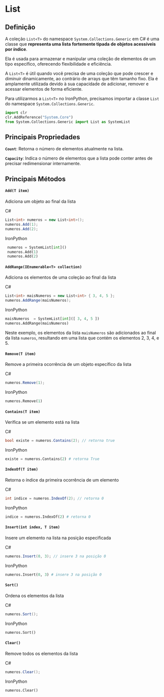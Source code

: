 # List

## Definição

A coleção `List<T>` do namespace `System.Collections.Generic` em C# é uma classe que
**representa uma lista** **fortemente tipada** **de objetos acessíveis por índice**.

Ela é usada para armazenar e manipular uma coleção de elementos de um tipo específico,
oferecendo flexibilidade e eficiência.

A `List<T>` é útil quando você precisa de uma coleção que pode crescer e diminuir dinamicamente, 
ao contrário de arrays que têm tamanho fixo. Ela é amplamente utilizada devido à sua capacidade de adicionar, 
remover e acessar elementos de forma eficiente.

Para utilizarmos a `List<T>` no IronPython, precisamos importar a classe `List` 
do namespace `System.Collections.Generic`.

```python
import clr
clr.AddReference("System.Core")
from System.Collections.Generic import List as SystemList
```

## Principais Propriedades

**`Count`**: Retorna o número de elementos atualmente na lista.

**`Capacity`**: Indica o número de elementos que a lista pode conter antes de precisar redimensionar internamente.

## Principais Métodos

#### `Add(T item)`
Adiciona um objeto ao final da lista

C#

```c#
List<int> numeros = new List<int>();
numeros.Add(1);
numeros.Add(2);
```

IronPython

```python
 numeros = SystemList[int]()
 numeros.Add(1)
 numeros.Add(2)
```

#### `AddRange(IEnumerable<T> collection)`
Adiciona os elementos de uma coleção ao final da lista

C#

```C#
List<int> maisNumeros = new List<int> { 3, 4, 5 };
numeros.AddRange(maisNumeros);
```

IronPython

```python
maisNumeros  = SystemList[int]([ 3, 4, 5 ])
numeros.AddRange(maisNumeros)
```

Neste exemplo, os elementos da lista `maisNumeros` são adicionados ao final da lista `numeros`, 
resultando em uma lista que contém os elementos 2, 3, 4, e 5.

#### `Remove(T item)`
Remove a primeira ocorrência de um objeto específico da lista

C#

```C#
numeros.Remove(1);
```

IronPython

```python
numeros.Remove(1)
```

#### `Contains(T item)`
Verifica se um elemento está na lista

C#

```C#
bool existe = numeros.Contains(2); // retorna true
```

IronPython

```python
existe = numeros.Contains(2) # retorna True
```

#### `IndexOf(T item)`
Retorna o índice da primeira ocorrência de um elemento

C#

```C#
int indice = numeros.IndexOf(2); // retorna 0
```

IronPython

```python
indice = numeros.IndexOf(2) # retorna 0
```

#### `Insert(int index, T item)`
Insere um elemento na lista na posição especificada

C#

```C#
numeros.Insert(0, 3); // insere 3 na posição 0
```

IronPython

```python
numeros.Insert(0, 3) # insere 3 na posição 0
```

#### `Sort()`
Ordena os elementos da lista

C#

```C#
numeros.Sort();
```

IronPython

```python
numeros.Sort()
```

#### `Clear()`
Remove todos os elementos da lista

C#

```C#
numeros.Clear();
```

IronPython

```python
numeros.Clear()
```